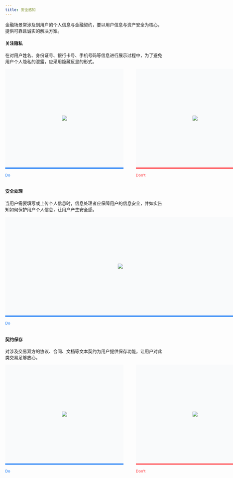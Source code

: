 ```yaml
---
title: 安全感知
---
```


金融场景常涉及到用户的个人信息与金融契约，要以用户信息与资产安全为核心，提供可靠且诚实的解决方案。

<style>
.doc-cutline-wrapper{display:-webkit-box;display:-ms-flexbox;display:flex}
.doc-cutline{position:relative;display:-webkit-inline-box;display:-ms-inline-flexbox;display:inline-flex;margin-bottom:42px;padding:40px;background:#F9FAFB;-webkit-box-sizing:border-box;box-sizing:border-box;-webkit-box-align:center;-ms-flex-align:center;align-items:center;-webkit-box-pack:center;-ms-flex-pack:center;justify-content:center;min-height:320px;}
.doc-cutline:after{position:absolute;bottom:-32px;left:0;font-size:12px;font-weight:500}
.doc-cutline.do{margin-right:40px;border-bottom:solid 4px #2F86F6}
.doc-cutline.do:after{content:"Do";color:#2F86F6}
.doc-cutline.donot{border-bottom:solid 4px #FF5257}
.doc-cutline.donot:after{content:"Don't";color:#FF5257}
.doc-cutline-item{display:-webkit-box;display:-ms-flexbox;display:flex;-webkit-box-align:center;-ms-flex-align:center;align-items:center;-webkit-box-pack:center;-ms-flex-pack:center;justify-content:center}
.doc-cutline-item.horizon img{width:100%}
.doc-cutline-item.vertical img{width:auto;height:100%}
@media (max-width:750px){.doc-cutline-wrapper{-webkit-box-orient:vertical;-webkit-box-direction:normal;-ms-flex-direction:column;flex-direction:column}
.doc-cutline{max-width:100%}
.doc-cutline.do{margin-right:0}
}
</style>

#### 关注隐私

在对用户姓名、身份证号、银行卡号、手机号码等信息进行展示过程中，为了避免用户个人隐私的泄露，应采用隐藏反显的形式。

<div class="doc-cutline-wrapper">
  <div class="doc-cutline do">
    <div class="doc-cutline-item" style="width: 300px;">
      <img src="https://pt-starimg.didistatic.com/static/starimg/img/AwiUp20jNt1643190281247.png">
    </div>
  </div>
  <div class="doc-cutline donot">
    <div class="doc-cutline-item" style="width: 300px;">
      <img src="https://pt-starimg.didistatic.com/static/starimg/img/6L6qaJIgqC1643190285976.png">
    </div>
  </div>
</div>

#### 安全处理

当用户需要填写或上传个人信息时，信息处理者应保障用户的信息安全，并如实告知如何保护用户个人信息，让用户产生安全感。

<div class="doc-cutline-wrapper">
  <div class="doc-cutline do">
    <div class="doc-cutline-item" style="width: 660px;">
      <img src="https://pt-starimg.didistatic.com/static/starimg/img/gRmfXSOEQr1643191228127.png">
    </div>
  </div>
  <div class="doc-cutline donot">
    <div class="doc-cutline-item" style="width: 300px;">
      <img src="https://pt-starimg.didistatic.com/static/starimg/img/ASeEjfgAkR1643190314634.png">
    </div>
  </div>
</div>

#### 契约保存

对涉及交易双方的协议、合同、文档等文本契约为用户提供保存功能，让用户对此类交易足够放心。

<div class="doc-cutline-wrapper">
  <div class="doc-cutline do">
    <div class="doc-cutline-item" style="width: 300px;">
      <img src="https://pt-starimg.didistatic.com/static/starimg/img/n2PjNKhV4W1643190155222.png">
    </div>
  </div>
  <div class="doc-cutline donot">
    <div class="doc-cutline-item" style="width: 300px;">
      <img src="https://pt-starimg.didistatic.com/static/starimg/img/1B78BFQ86R1643190159394.png">
    </div>
  </div>
</div>
